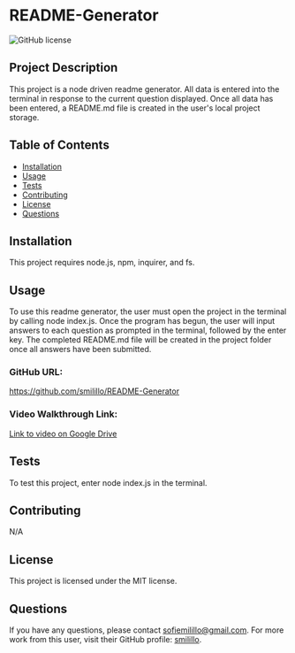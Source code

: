 # README-Generator

  ![GitHub license](https://img.shields.io/badge/license-MIT-blue.svg)

  ## Project Description 
  This project is a node driven readme generator. All data is entered into the terminal in response to the current question displayed. Once all data has been entered, a README.md file is created in the user's local project storage.
  
  ## Table of Contents
  - [Installation](#installation)
  - [Usage](#usage)
  - [Tests](#tests)
  - [Contributing](#contributing)
  - [License](#license)
  - [Questions](#questions)

  ## Installation
  This project requires node.js, npm, inquirer, and fs.

  ## Usage 
  To use this readme generator, the user must open the project in the terminal by calling node index.js. Once the program has begun, the user will input answers to each question as prompted in the terminal, followed by the enter key. The completed README.md file will be created in the project folder once all answers have been submitted.

  ### GitHub URL:
  https://github.com/smilillo/README-Generator

  ### Video Walkthrough Link:
 [Link to video on Google Drive](https://drive.google.com/file/d/1hiX03BsYfFjAmvNzexi8cLcKmpZGeae4/view)

  ## Tests
  To test this project, enter node index.js in the terminal.

  ## Contributing
  N/A 
  
  ## License
  This project is licensed under the MIT license.
 
  ## Questions
  If you have any questions, please contact sofiemilillo@gmail.com. For more work from this user, visit their GitHub profile: [smilillo](https://github.com/smilillo).
